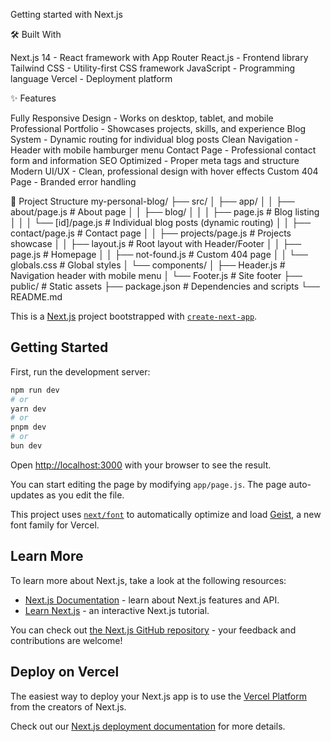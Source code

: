 Getting started with Next.js

🛠️ Built With

Next.js 14 - React framework with App Router
React.js - Frontend library
Tailwind CSS - Utility-first CSS framework
JavaScript - Programming language
Vercel - Deployment platform

✨ Features

Fully Responsive Design - Works on desktop, tablet, and mobile
Professional Portfolio - Showcases projects, skills, and experience
Blog System - Dynamic routing for individual blog posts
Clean Navigation - Header with mobile hamburger menu
Contact Page - Professional contact form and information
SEO Optimized - Proper meta tags and structure
Modern UI/UX - Clean, professional design with hover effects
Custom 404 Page - Branded error handling

📁 Project Structure
my-personal-blog/
├── src/
│ ├── app/
│ │ ├── about/page.js # About page
│ │ ├── blog/
│ │ │ ├── page.js # Blog listing
│ │ │ └── [id]/page.js # Individual blog posts (dynamic routing)
│ │ ├── contact/page.js # Contact page
│ │ ├── projects/page.js # Projects showcase
│ │ ├── layout.js # Root layout with Header/Footer
│ │ ├── page.js # Homepage
│ │ ├── not-found.js # Custom 404 page
│ │ └── globals.css # Global styles
│ └── components/
│ ├── Header.js # Navigation header with mobile menu
│ └── Footer.js # Site footer
├── public/ # Static assets
├── package.json # Dependencies and scripts
└── README.md

This is a [Next.js](https://nextjs.org) project bootstrapped with [`create-next-app`](https://github.com/vercel/next.js/tree/canary/packages/create-next-app).

## Getting Started

First, run the development server:

```bash
npm run dev
# or
yarn dev
# or
pnpm dev
# or
bun dev
```

Open [http://localhost:3000](http://localhost:3000) with your browser to see the result.

You can start editing the page by modifying `app/page.js`. The page auto-updates as you edit the file.

This project uses [`next/font`](https://nextjs.org/docs/app/building-your-application/optimizing/fonts) to automatically optimize and load [Geist](https://vercel.com/font), a new font family for Vercel.

## Learn More

To learn more about Next.js, take a look at the following resources:

- [Next.js Documentation](https://nextjs.org/docs) - learn about Next.js features and API.
- [Learn Next.js](https://nextjs.org/learn) - an interactive Next.js tutorial.

You can check out [the Next.js GitHub repository](https://github.com/vercel/next.js) - your feedback and contributions are welcome!

## Deploy on Vercel

The easiest way to deploy your Next.js app is to use the [Vercel Platform](https://vercel.com/new?utm_medium=default-template&filter=next.js&utm_source=create-next-app&utm_campaign=create-next-app-readme) from the creators of Next.js.

Check out our [Next.js deployment documentation](https://nextjs.org/docs/app/building-your-application/deploying) for more details.

